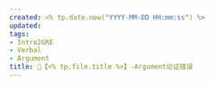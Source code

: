 ```yaml
---
created: <% tp.date.now("YYYY-MM-DD HH:mm:ss") %>
updated: 
tags: 
- Intro2GRE
- Verbal
- Argument
title: 🥊【<% tp.file.title %>】-Argument论证错误
---
```


